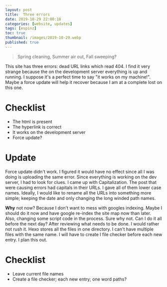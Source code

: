 ```yaml
---
layout: post
title:  Three errors
date: 2019-10-29 22:00:18
categories: [website, updates]
tags: [espinz]
toc: true
thumbnail: /images/2019-10-29.webp
published: true
---
```

> Spring cleaning, Summer air out, Fall sweeping?

This site has three errors: dead URL links which read 404. I find it very strange because the on the development server everything is up and running. I suppose it's a perfect time to say "it works on my machine!". Maybe a force update will help it recover because I am at a complete lost on this one. 

# Checklist
* The html is present
* The hyperlink is correct
* It works on the development server
* Force update?

# Update
Force update didn't work. I figured it would have no effect since all I was doing is uploading the same error. Since everything is working on the dev server, I had to look for clues. I came up with Capitalization. The post that were causing errors had capitals in their URLs. I gave all of them lower case names. Ideally, I would like to rename all the URLs into something more simple; keeping the date and only changing the long winded path names.

**Why** not now? Because I don't want to mess with googles indexing. Maybe I should do it now and have google re-index the site map now than later. Also, changing some script code in the process. Sure why not. Can I do it all before the next day? After reviewing what needs to be done. I would rather not rush it. Hexo stores all the files in one directory. I can't have multiple files with the same name. I will have to create I file checker before each new entry. I plan this out.

# Checklist
* Leave current file names
* Create a file checker; each new entry; one word paths?
